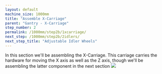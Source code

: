 ```yaml
---
layout: default
machine_size: 1000mm
title: "Assemble X-Carriage"
parent: "Gantry - X-Carriage"
step_number: 2
permalink: /1000mm/step2b/1xcarriage/
next_step: /1000mm/step2b/2idlers/
next_step_title: "Adjustable Idler Wheels"
---
```


In this section we'll be assembling the X-Carriage. This carriage carries the hardware for moving the X axis as well as the Z axis, though we'll be assembling the latter component in the next section
<img src="../../step2/photo/jpfs_DSC2650.jpg">
